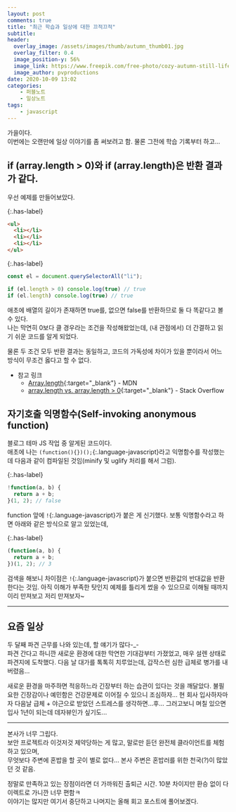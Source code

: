 ```yaml
---
layout: post
comments: true
title: "최근 학습과 일상에 대한 끄적끄적"
subtitle:
header:
  overlay_image: /assets/images/thumb/autumn_thumb01.jpg
  overlay_filter: 0.4
  image_position-y: 56%
  image_link: https://www.freepik.com/free-photo/cozy-autumn-still-life-with-cup-tea_10489106.htm
  image_author: pvproductions
date: 2020-10-09 13:02
categories:
    - 퍼블노트
    - 일상노트
tags:
    - javascript
---
```


가을이다.  
이번에는 오랜만에 일상 이야기를 좀 써보려고 함. 물론 그전에 학습 기록부터 하고...

## if (array.length > 0)와 if (array.length)은 반환 결과가 같다.

우선 예제를 만들어보았다.

{:.has-label}
```html
<ul>
  <li></li>
  <li></li>
  <li></li>
</ul>
```

{:.has-label}
```javascript
const el = document.querySelectorAll("li");

if (el.length > 0) console.log(true) // true
if (el.length) console.log(true) // true
```

애초에 배열의 길이가 존재하면 true를, 없으면 false를 반환하므로 둘 다 똑같다고 볼 수 있다.   
나는 막연히 0보다 클 경우라는 조건을 작성해왔었는데, (내 관점에서) 더 간결하고 읽기 쉬운 코드를 알게 되었다.

물론 두 조건 모두 반환 결과는 동일하고, 코드의 가독성에 차이가 있을 뿐이라서 어느 방식이 무조건 옳다고 할 수 없다.

* 참고 링크
  * [Array.length](https://developer.mozilla.org/ko/docs/Web/JavaScript/Reference/Global_Objects/Array/length){:target="_blank"} - MDN
  * [array.length vs. array.length > 0](https://stackoverflow.com/questions/32911424/array-length-vs-array-length-0){:target="_blank"} - Stack Overflow

## 자기호출 익명함수(Self-invoking anonymous function)

블로그 테마 JS 작업 중 알게된 코드이다.  
애초에 나는 ```(function(){})();```{:.language-javascript}라고 익명함수를 작성했는데 다음과 같이 컴파일된 것임(minify 및 uglify 처리를 해서 그럼).

{:.has-label}
```javascript
!function(a, b) {
  return a + b;
}(1, 2); // false
```

function 앞에 ```!```{:.language-javascript}가 붙은 게 신기했다. 보통 익명함수라고 하면 아래와 같은 방식으로 알고 있었는데,

{:.has-label}
```javascript
(function(a, b) {
  return a + b;
})(1, 2); // 3
```

검색을 해보니 차이점은 ```!```{:.language-javascript}가 붙으면 반환값의 반대값을 반환한다는 것임. 아직 이해가 부족한 탓인지 예제를 틀리게 썼을 수 있으므로 이해될 때까지 이리 만져보고 저리 만져보자~

---

## 요즘 일상

두 달째 파견 근무를 나와 있는데, 할 얘기가 많다-_-  
파견 간다고 하니깐 새로운 환경에 대한 막연한 기대감부터 가졌었고, 매우 설렌 상태로 파견지에 도착했다. 다음 날 대가를 톡톡히 치루었는데, 갑작스런 심한 급체로 병가를 내버렸음...

새로운 환경을 마주하면 적응하느라 긴장부터 하는 습관이 있다는 것을 깨달았다. 불필요한 긴장감이나 예민함은 건강문제로 이어질 수 있으니 조심하자... 현 회사 입사하자마자 다음날 급체 + 야근으로 받았던 스트레스를 생각하면...후... 그러고보니 며칠 있으면 입사 1년이 되는데 데자뷰인가 싶기도...

---

본사가 너무 그립다.  
보안 프로젝트라 이것저것 제약당하는 게 많고, 말로만 듣던 완전체 클라이언트를 체험하고 있으며,  
무엇보다 주변에 혼밥을 할 곳이 별로 없다... 본사 주변은 혼밥러를 위한 천국(?)이 많았던 것 같음.

정말로 만족하고 있는 장점이라면 더 가까워진 출퇴근 시간. 10분 차이지만 환승 없이 다이렉트로 가니깐 너무 편함ㅋ  
이야기는 많지만 여기서 중단하고 나머지는 올해 회고 포스트에 풀어보겠다.